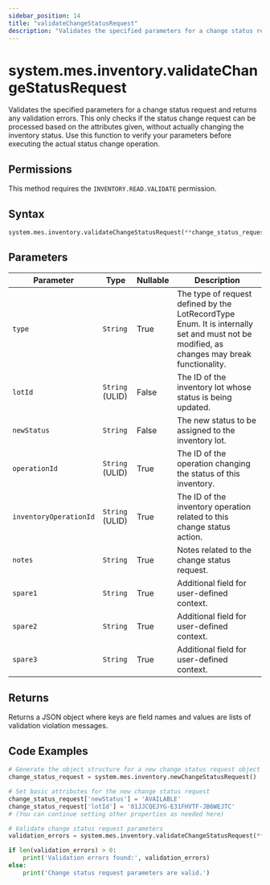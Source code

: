 ```yaml
---
sidebar_position: 14
title: "validateChangeStatusRequest"
description: "Validates the specified parameters for a change status request and returns any validation errors."
---
```


# system.mes.inventory.validateChangeStatusRequest

Validates the specified parameters for a change status request and returns any validation errors. This only checks if the status change request can be processed based on the attributes given, without actually changing the inventory status. Use this function to verify your parameters before executing the actual status change operation.


## Permissions

This method requires the `INVENTORY.READ.VALIDATE` permission.

## Syntax

```python
system.mes.inventory.validateChangeStatusRequest(**change_status_request)
```

## Parameters

| Parameter              | Type            | Nullable | Description                                                                                                                               |
|------------------------|-----------------|----------|-------------------------------------------------------------------------------------------------------------------------------------------|
| `type`                 | `String`        | True     | The type of request defined by the LotRecordType Enum. It is internally set and must not be modified, as changes may break functionality. |
| `lotId`                | `String` (ULID) | False    | The ID of the inventory lot whose status is being updated.                                                                                |
| `newStatus`            | `String`        | False    | The new status to be assigned to the inventory lot.                                                                                       |
| `operationId`          | `String` (ULID) | True     | The ID of the operation changing the status of this inventory.                                                                            |
| `inventoryOperationId` | `String` (ULID) | True     | The ID of the inventory operation related to this change status action.                                                                   |
| `notes`                | `String`        | True     | Notes related to the change status request.                                                                                               |
| `spare1`               | `String`        | True     | Additional field for user-defined context.                                                                                                |
| `spare2`               | `String`        | True     | Additional field for user-defined context.                                                                                                |
| `spare3`               | `String`        | True     | Additional field for user-defined context.                                                                                                |

## Returns

Returns a JSON object where keys are field names and values are lists of validation violation messages.

## Code Examples

```python
# Generate the object structure for a new change status request object with no initial arguments
change_status_request = system.mes.inventory.newChangeStatusRequest()

# Set basic attributes for the new change status request
change_status_request['newStatus'] = 'AVAILABLE'
change_status_request['lotId'] = '01JJCQEJYG-E31FHVTF-JB6WEJTC'
# (You can continue setting other properties as needed here)

# Validate change status request parameters
validation_errors = system.mes.inventory.validateChangeStatusRequest(**change_status_request)

if len(validation_errors) > 0:
    print('Validation errors found:', validation_errors)
else:
    print('Change status request parameters are valid.')
```
